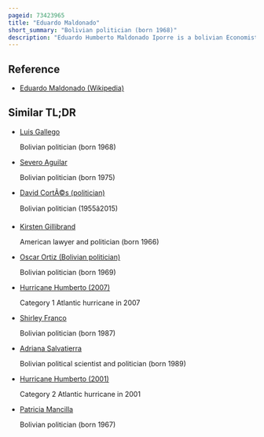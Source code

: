 ```yaml
---
pageid: 73423965
title: "Eduardo Maldonado"
short_summary: "Bolivian politician (born 1968)"
description: "Eduardo Humberto Maldonado Iporre is a bolivian Economist, Lawyer, and Politician who served as Senator for Potosí from 2010 to 2015. He previously served as Ombudsman of Potos from 1998 to 2009."
---
```


## Reference

- [Eduardo Maldonado (Wikipedia)](https://en.wikipedia.org/?curid=73423965)

## Similar TL;DR

- [Luis Gallego](/tldr/en/luis-gallego)

  Bolivian politician (born 1968)

- [Severo Aguilar](/tldr/en/severo-aguilar)

  Bolivian politician (born 1975)

- [David CortÃ©s (politician)](/tldr/en/david-cortes-politician)

  Bolivian politician (1955â2015)

- [Kirsten Gillibrand](/tldr/en/kirsten-gillibrand)

  American lawyer and politician (born 1966)

- [Oscar Ortiz (Bolivian politician)](/tldr/en/oscar-ortiz-bolivian-politician)

  Bolivian politician (born 1969)

- [Hurricane Humberto (2007)](/tldr/en/hurricane-humberto-2007)

  Category 1 Atlantic hurricane in 2007

- [Shirley Franco](/tldr/en/shirley-franco)

  Bolivian politician (born 1987)

- [Adriana Salvatierra](/tldr/en/adriana-salvatierra)

  Bolivian political scientist and politician (born 1989)

- [Hurricane Humberto (2001)](/tldr/en/hurricane-humberto-2001)

  Category 2 Atlantic hurricane in 2001

- [Patricia Mancilla](/tldr/en/patricia-mancilla)

  Bolivian politician (born 1967)
